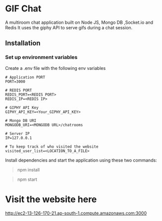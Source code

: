 # GIF Chat

A multiroom chat application built on Node JS, Mongo DB ,Socket.io and Redis
It uses the giphy API to serve gifs during a chat session. 

## Installation

### Set up environment variables

Create a .env file with the following env variables

```
# Application PORT
PORT=3000

# REDIS PORT
REDIS_PORT=<REDIS PORT>
REDIS_IP=<REDIS IP>

# GIPHY API Key
GIPHY_API_KEY=<Your_GIPHY_API_KEY>

# Mongo DB URI
MONGODB_URI=<MONGODB URL>/chatrooms

# Server IP
IP=127.0.0.1

# To keep track of who visited the website
visited_user_list=<LOCATION_TO_A_FILE>
```

Install dependencies and start the application using these two commands:

> npm install

> npm start

# Visit the website here

http://ec2-13-126-170-21.ap-south-1.compute.amazonaws.com:3000





